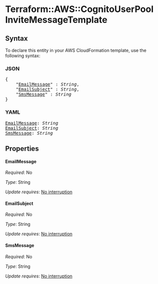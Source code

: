 # Terraform::AWS::CognitoUserPool InviteMessageTemplate

## Syntax

To declare this entity in your AWS CloudFormation template, use the following syntax:

### JSON

<pre>
{
    "<a href="#emailmessage" title="EmailMessage">EmailMessage</a>" : <i>String</i>,
    "<a href="#emailsubject" title="EmailSubject">EmailSubject</a>" : <i>String</i>,
    "<a href="#smsmessage" title="SmsMessage">SmsMessage</a>" : <i>String</i>
}
</pre>

### YAML

<pre>
<a href="#emailmessage" title="EmailMessage">EmailMessage</a>: <i>String</i>
<a href="#emailsubject" title="EmailSubject">EmailSubject</a>: <i>String</i>
<a href="#smsmessage" title="SmsMessage">SmsMessage</a>: <i>String</i>
</pre>

## Properties

#### EmailMessage

_Required_: No

_Type_: String

_Update requires_: [No interruption](https://docs.aws.amazon.com/AWSCloudFormation/latest/UserGuide/using-cfn-updating-stacks-update-behaviors.html#update-no-interrupt)

#### EmailSubject

_Required_: No

_Type_: String

_Update requires_: [No interruption](https://docs.aws.amazon.com/AWSCloudFormation/latest/UserGuide/using-cfn-updating-stacks-update-behaviors.html#update-no-interrupt)

#### SmsMessage

_Required_: No

_Type_: String

_Update requires_: [No interruption](https://docs.aws.amazon.com/AWSCloudFormation/latest/UserGuide/using-cfn-updating-stacks-update-behaviors.html#update-no-interrupt)

